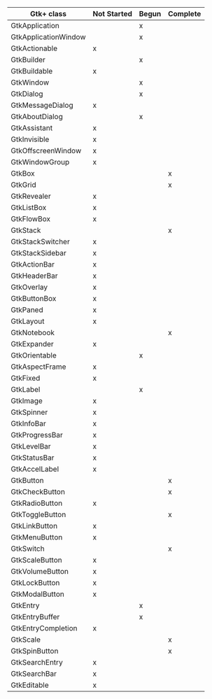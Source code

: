 | Gtk+ class | Not Started | Begun | Complete |
| ---------- | ----------- | ----- | -------- |
| GtkApplication |   | x |   |
| GtkApplicationWindow |   | x |   |
| GtkActionable | x |   |   |
| GtkBuilder |   | x |   |
| GtkBuildable | x |   |   |
| GtkWindow |   | x |   |
| GtkDialog |   | x |   |
| GtkMessageDialog | x |   |   |
| GtkAboutDialog |   | x |   |
| GtkAssistant | x |   |   |
| GtkInvisible | x |   |   |
| GtkOffscreenWindow | x |   |   |
| GtkWindowGroup | x |   |   |
| GtkBox |   |   | x |
| GtkGrid |   |   | x |
| GtkRevealer | x |   |   |
| GtkListBox | x |   |   |
| GtkFlowBox | x |   |   |
| GtkStack |   |   | x |
| GtkStackSwitcher | x |   |   |
| GtkStackSidebar | x |   |   |
| GtkActionBar | x |   |   |
| GtkHeaderBar | x |   |   |
| GtkOverlay | x |   |   |
| GtkButtonBox | x |   |   |
| GtkPaned | x |   |   |
| GtkLayout | x |   |   |
| GtkNotebook |   |   | x |
| GtkExpander | x |   |   |
| GtkOrientable |   | x |   |
| GtkAspectFrame | x |   |   |
| GtkFixed | x |   |   |
| GtkLabel |   | x |   |
| GtkImage | x |   |   |
| GtkSpinner | x |   |   |
| GtkInfoBar | x |   |   |
| GtkProgressBar | x |   |   |
| GtkLevelBar | x |   |   |
| GtkStatusBar | x |   |   |
| GtkAccelLabel | x |   |   |
| GtkButton |   |   | x |
| GtkCheckButton |   |   | x |
| GtkRadioButton | x |   |   |
| GtkToggleButton |   |   | x |
| GtkLinkButton | x |   |   |
| GtkMenuButton | x |   |   |
| GtkSwitch |   |   | x |
| GtkScaleButton | x |   |   |
| GtkVolumeButton | x |   |   |
| GtkLockButton | x |   |   |
| GtkModalButton | x |   |   |
| GtkEntry |   | x |   |
| GtkEntryBuffer |   | x |   |
| GtkEntryCompletion | x |   |   |
| GtkScale |   |   | x |
| GtkSpinButton |   |   | x |
| GtkSearchEntry | x |   |   |
| GtkSearchBar | x |   |   |
| GtkEditable | x |   |   |
